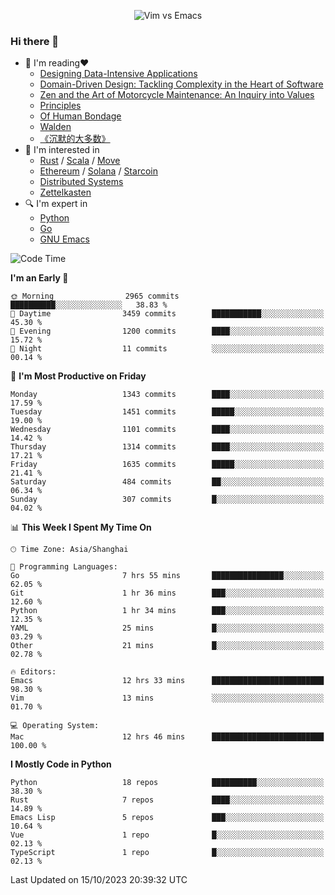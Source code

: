 <p align="center">
    <img src="https://gist.githubusercontent.com/coldnight/e696baffb094e71c96cb302118878eae/raw/40ea5053a6f66cc65f90f437e4173497da225958/banner.gif" alt="Vim vs Emacs" />
</p>

### Hi there 👋

- 📖 I'm reading❤️
    + [Designing Data-Intensive Applications](https://www.oreilly.com/library/view/designing-data-intensive-applications/9781491903063/)
    + [Domain-Driven Design: Tackling Complexity in the Heart of Software](https://www.dddcommunity.org/book/evans_2003/)
    + [Zen and the Art of Motorcycle Maintenance: An Inquiry into Values](https://en.wikipedia.org/wiki/Zen_and_the_Art_of_Motorcycle_Maintenance)
    + [Principles](https://www.principles.com/)
    + [Of Human Bondage](https://en.wikipedia.org/wiki/Of_Human_Bondage)
    + [Walden](https://en.wikipedia.org/wiki/Walden)
    + [《沉默的大多数》](https://en.wikipedia.org/wiki/Silent_majority)
- 🌱 I'm interested in
    + [Rust](https://www.rust-lang.org/) / [Scala](https://www.scala-lang.org/) / [Move](https://github.com/move-language/move/)
    + [Ethereum](https://ethereum.org/en/) / [Solana](https://solana.com/) / [Starcoin](https://github.com/starcoinorg/starcoin)
	+ [Distributed Systems](https://www.linuxzen.com/notes/topics/20200320174417_%E5%88%86%E5%B8%83%E5%BC%8F/)
	+ [Zettelkasten](https://www.linuxzen.com/notes/notes/20220120080920-slip_box/)
- 🔍 I'm expert in
    + [Python](https://www.python.org/)
    + [Go](https://go.dev/)
    + [GNU Emacs](https://www.gnu.org/software/emacs/)

<!--START_SECTION:waka-->
![Code Time](http://img.shields.io/badge/Code%20Time-2%2C422%20hrs%2017%20mins-blue)

**I'm an Early 🐤** 

```text
🌞 Morning                2965 commits        ██████████░░░░░░░░░░░░░░░   38.83 % 
🌆 Daytime                3459 commits        ███████████░░░░░░░░░░░░░░   45.30 % 
🌃 Evening                1200 commits        ████░░░░░░░░░░░░░░░░░░░░░   15.72 % 
🌙 Night                  11 commits          ░░░░░░░░░░░░░░░░░░░░░░░░░   00.14 % 
```
📅 **I'm Most Productive on Friday** 

```text
Monday                   1343 commits        ████░░░░░░░░░░░░░░░░░░░░░   17.59 % 
Tuesday                  1451 commits        █████░░░░░░░░░░░░░░░░░░░░   19.00 % 
Wednesday                1101 commits        ████░░░░░░░░░░░░░░░░░░░░░   14.42 % 
Thursday                 1314 commits        ████░░░░░░░░░░░░░░░░░░░░░   17.21 % 
Friday                   1635 commits        █████░░░░░░░░░░░░░░░░░░░░   21.41 % 
Saturday                 484 commits         ██░░░░░░░░░░░░░░░░░░░░░░░   06.34 % 
Sunday                   307 commits         █░░░░░░░░░░░░░░░░░░░░░░░░   04.02 % 
```


📊 **This Week I Spent My Time On** 

```text
🕑︎ Time Zone: Asia/Shanghai

💬 Programming Languages: 
Go                       7 hrs 55 mins       ████████████████░░░░░░░░░   62.05 % 
Git                      1 hr 36 mins        ███░░░░░░░░░░░░░░░░░░░░░░   12.60 % 
Python                   1 hr 34 mins        ███░░░░░░░░░░░░░░░░░░░░░░   12.35 % 
YAML                     25 mins             █░░░░░░░░░░░░░░░░░░░░░░░░   03.29 % 
Other                    21 mins             █░░░░░░░░░░░░░░░░░░░░░░░░   02.78 % 

🔥 Editors: 
Emacs                    12 hrs 33 mins      █████████████████████████   98.30 % 
Vim                      13 mins             ░░░░░░░░░░░░░░░░░░░░░░░░░   01.70 % 

💻 Operating System: 
Mac                      12 hrs 46 mins      █████████████████████████   100.00 % 
```

**I Mostly Code in Python** 

```text
Python                   18 repos            ██████████░░░░░░░░░░░░░░░   38.30 % 
Rust                     7 repos             ████░░░░░░░░░░░░░░░░░░░░░   14.89 % 
Emacs Lisp               5 repos             ███░░░░░░░░░░░░░░░░░░░░░░   10.64 % 
Vue                      1 repo              █░░░░░░░░░░░░░░░░░░░░░░░░   02.13 % 
TypeScript               1 repo              █░░░░░░░░░░░░░░░░░░░░░░░░   02.13 % 
```




 Last Updated on 15/10/2023 20:39:32 UTC
<!--END_SECTION:waka-->
